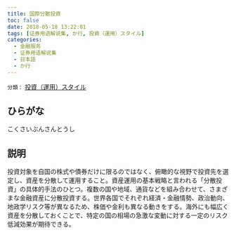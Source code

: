 ```yaml
---
title: 国際分散投資
toc: false
date: 2018-05-18 13:22:01
tags: [证券用语解说集, か行, 投資（運用）スタイル]
categories:
  - 金融服务
  - 证券用语解说集
  - 日本語
  - か行
---
```


`分類：` [投資（運用）スタイル](/tags/投資（運用）スタイル/)

## ひらがな

こくさいぶんさんとうし

## 説明

投資対象を自国の株式や債券だけに限るのではなく、俯瞰的な視野で投資先を選定し、資産を分散して運用すること。資産運用の基本戦略と言われる「分散投資」の具体的手法のひとつ。複数の国や地域、通貨などを組み合わせて、さまざまな金融資産に分散投資する。世界各国でそれぞれ経済・金融情勢、政治動向、地政学リスク等が異なるため、株価や金利も異なる動きをする。海外にも幅広く資産を分散しておくことで、特定の国の相場の急激な変動に対する一定のリスク低減効果が期待できる。

